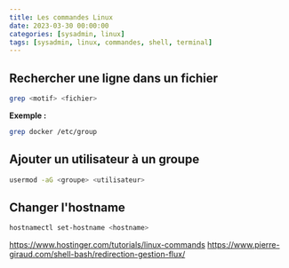 ```yaml
---
title: Les commandes Linux
date: 2023-03-30 00:00:00
categories: [sysadmin, linux]
tags: [sysadmin, linux, commandes, shell, terminal]
---
```


## Rechercher une ligne dans un fichier

```bash
grep <motif> <fichier>
```

**Exemple :**

```bash
grep docker /etc/group
```

## Ajouter un utilisateur à un groupe

```bash
usermod -aG <groupe> <utilisateur>
```

## Changer l'hostname

```bash
hostnamectl set-hostname <hostname>
```

https://www.hostinger.com/tutorials/linux-commands
https://www.pierre-giraud.com/shell-bash/redirection-gestion-flux/
